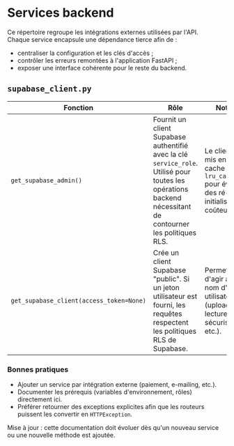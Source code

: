 # Services backend

Ce répertoire regroupe les intégrations externes utilisées par l'API.  
Chaque service encapsule une dépendance tierce afin de :

- centraliser la configuration et les clés d'accès ;
- contrôler les erreurs remontées à l'application FastAPI ;
- exposer une interface cohérente pour le reste du backend.

## `supabase_client.py`

| Fonction | Rôle | Notes |
| --- | --- | --- |
| `get_supabase_admin()` | Fournit un client Supabase authentifié avec la clé `service_role`. Utilisé pour toutes les opérations backend nécessitant de contourner les politiques RLS. | Le client est mis en cache via `lru_cache` pour éviter des ré-initialisations coûteuses. |
| `get_supabase_client(access_token=None)` | Crée un client Supabase "public". Si un jeton utilisateur est fourni, les requêtes respectent les politiques RLS de Supabase. | Permet d'agir au nom d'un utilisateur (upload, lecture sécurisée, etc.). |

### Bonnes pratiques

- Ajouter un service par intégration externe (paiement, e-mailing, etc.).
- Documenter les prérequis (variables d'environnement, rôles) directement ici.
- Préférer retourner des exceptions explicites afin que les routeurs puissent les convertir en `HTTPException`.

Mise à jour : cette documentation doit évoluer dès qu'un nouveau service ou une nouvelle méthode est ajoutée.
